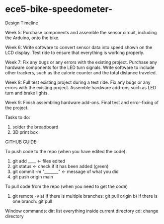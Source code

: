 # ece5-bike-speedometer-
Design Timeline

Week 5: Purchase components and assemble the sensor circuit, including the Arduino, onto the bike. 

Week 6: Write software to convert sensor data into speed shown on the LCD display. Test ride to ensure that everything is working properly.

Week 7: Fix any bugs or any errors with the existing project. Purchase any hardware components for the LED turn signals. Write software to include other trackers, such as the calorie counter and the total distance traveled. 

Week 8: Full test existing project during a test ride. Fix any bugs or any errors with the existing project. Assemble hardware add-ons such as LED turn and brake lights.  

Week 9: Finish assembling hardware add-ons. Final test and error-fixing of the project. 

Tasks to do:
1. solder the breadboard
2. 3D print box

GITHUB GUIDE:

To push code to the repo (when you have edited the code):
1. git add ____ <- files edited
2. git status <- check if it has been added (green)
3. git commit -m "_______" <- message of what you did
4. git push origin main

To pull code from the repo (when you need to get the code)
1. git remote -v
   a) If there is multiple branches: git pull origin
   b) If there is one branch: git pull

Window commands:
dir: list everything inside current directory
cd: change directory
